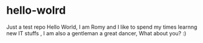 # hello-wolrd
Just a test repo
Hello World, I am Romy and I like to spend my times learnng new IT stuffs , I am also a gentleman a great dancer, What about you? :)
